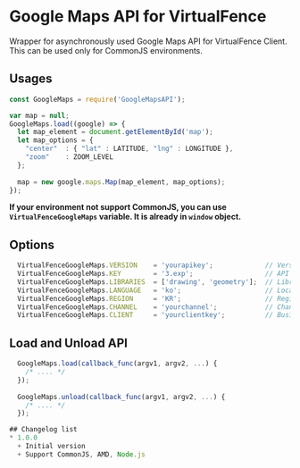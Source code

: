 # Google Maps API for VirtualFence
Wrapper for asynchronously used Google Maps API for VirtualFence Client.
This can be used only for CommonJS environments.

## Usages
```javascript
const GoogleMaps = require('GoogleMapsAPI');

var map = null;
GoogleMaps.load((google) => {
  let map_element = document.getElementById('map');
  let map_options = {
    "center"  : { "lat" : LATITUDE, "lng" : LONGITUDE },
    "zoom"    : ZOOM_LEVEL
  };
  
  map = new google.maps.Map(map_element, map_options);
});
```

**If your environment not support CommonJS, you can use `VirtualFenceGoogleMaps` variable.
It is already in `window` object.**

## Options
```javascript
  VirtualFenceGoogleMaps.VERSION    = 'yourapikey';             // Version
  VirtualFenceGoogleMaps.KEY        = '3.exp';                  // API Key
  VirtualFenceGoogleMaps.LIBRARIES  = ['drawing', 'geometry'];  // Libraries
  VirtualFenceGoogleMaps.LANGUAGE   = 'ko';                     // Localization
  VirtualFenceGoogleMaps.REGION     = 'KR';                     // Region Code
  VirtualFenceGoogleMaps.CHANNEL    = 'yourchannel';            // Channel
  VirtualFenceGoogleMaps.CLIENT     = 'yourclientkey';          // Business Client key
```

## Load and Unload API
```javascript
  GoogleMaps.load(callback_func(argv1, argv2, ...) {
    /* .... */
  });
  
  GoogleMaps.unload(callback_func(argv1, argv2, ...) {
    /* .... */
  });

## Changelog list
* 1.0.0
  + Initial version
  + Support CommonJS, AMD, Node.js
